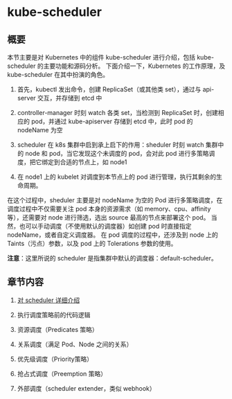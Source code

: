 # kube-scheduler

## 概要

本节主要是对 Kubernetes 中的组件 kube-scheduler 进行介绍，包括 kube-scheduler 的主要功能和源码分析。
下面介绍一下，Kubernetes 的工作原理，及 kube-scheduler 在其中扮演的角色。

1. 首先，kubectl 发出命令，创建 ReplicaSet（或其他类 set），通过与 api-server 交互，并存储到 etcd 中

2. controller-manager 时刻 watch 各类 set，当检测到 ReplicaSet 时，创建相应的 pod，并通过 kube-apiserver 存储到 etcd 中，此时 pod 的 nodeName 为空

3. scheduler 在 k8s 集群中启到承上启下的作用：sheduler 时刻 watch 集群中的 node 和 pod，当它发现这个未调度的 pod，会对此 pod 进行多策略调度，把它绑定到合适的节点上，如 node1

4. 在 node1 上的 kubelet 对调度到本节点上的 pod 进行管理，执行其剩余的生命周期。

在这个过程中，sheduler 主要是对 nodeName 为空的 Pod 进行多策略调度，在调度过程中不仅需要关注 pod 本身的资源需求（如 memory、cpu、affinity等），还需要对 node 进行筛选，选出 source 最高的节点来部署这个 pod。
当然，也可以手动调度（不使用默认的调度器）如创建 pod 时直接指定 nodeName，或者自定义调度器。
在 pod 调度的过程中，还涉及到 node 上的 Taints（污点）参数，以及 pod 上的 Tolerations 参数的使用。

**注意**：这里所说的 scheduler 是指集群中默认的调度器：default-scheduler。

## 章节内容

1. [对 scheduler 详细介绍](https://github.com/kube-incubator/kube-explorer/blob/master/content/kube-scheduler/scheduler-introduction.md)

2. 执行调度策略前的代码逻辑

3. 资源调度（Predicates 策略）

4. 关系调度（满足 Pod、Node 之间的关系）

5. 优先级调度（Priority策略）

6. 抢占式调度（Preemption 策略）

7. 外部调度（scheduler extender，类似 webhook）
